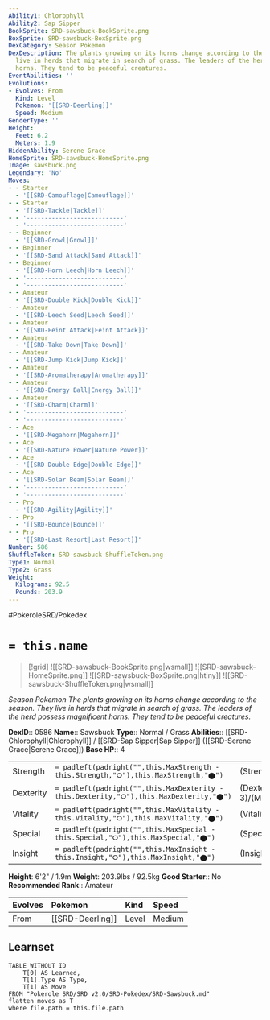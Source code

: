 ```yaml
---
Ability1: Chlorophyll
Ability2: Sap Sipper
BookSprite: SRD-sawsbuck-BookSprite.png
BoxSprite: SRD-sawsbuck-BoxSprite.png
DexCategory: Season Pokemon
DexDescription: The plants growing on its horns change according to the season. They
  live in herds that migrate in search of grass. The leaders of the herd possess magnificent
  horns. They tend to be peaceful creatures.
EventAbilities: ''
Evolutions:
- Evolves: From
  Kind: Level
  Pokemon: '[[SRD-Deerling]]'
  Speed: Medium
GenderType: ''
Height:
  Feet: 6.2
  Meters: 1.9
HiddenAbility: Serene Grace
HomeSprite: SRD-sawsbuck-HomeSprite.png
Image: sawsbuck.png
Legendary: 'No'
Moves:
- - Starter
  - '[[SRD-Camouflage|Camouflage]]'
- - Starter
  - '[[SRD-Tackle|Tackle]]'
- - '---------------------------'
  - '---------------------------'
- - Beginner
  - '[[SRD-Growl|Growl]]'
- - Beginner
  - '[[SRD-Sand Attack|Sand Attack]]'
- - Beginner
  - '[[SRD-Horn Leech|Horn Leech]]'
- - '---------------------------'
  - '---------------------------'
- - Amateur
  - '[[SRD-Double Kick|Double Kick]]'
- - Amateur
  - '[[SRD-Leech Seed|Leech Seed]]'
- - Amateur
  - '[[SRD-Feint Attack|Feint Attack]]'
- - Amateur
  - '[[SRD-Take Down|Take Down]]'
- - Amateur
  - '[[SRD-Jump Kick|Jump Kick]]'
- - Amateur
  - '[[SRD-Aromatherapy|Aromatherapy]]'
- - Amateur
  - '[[SRD-Energy Ball|Energy Ball]]'
- - Amateur
  - '[[SRD-Charm|Charm]]'
- - '---------------------------'
  - '---------------------------'
- - Ace
  - '[[SRD-Megahorn|Megahorn]]'
- - Ace
  - '[[SRD-Nature Power|Nature Power]]'
- - Ace
  - '[[SRD-Double-Edge|Double-Edge]]'
- - Ace
  - '[[SRD-Solar Beam|Solar Beam]]'
- - '---------------------------'
  - '---------------------------'
- - Pro
  - '[[SRD-Agility|Agility]]'
- - Pro
  - '[[SRD-Bounce|Bounce]]'
- - Pro
  - '[[SRD-Last Resort|Last Resort]]'
Number: 586
ShuffleToken: SRD-sawsbuck-ShuffleToken.png
Type1: Normal
Type2: Grass
Weight:
  Kilograms: 92.5
  Pounds: 203.9
---
```


#PokeroleSRD/Pokedex

# `= this.name`

> [!grid]
> ![[SRD-sawsbuck-BookSprite.png|wsmall]]
> ![[SRD-sawsbuck-HomeSprite.png]]
> ![[SRD-sawsbuck-BoxSprite.png|htiny]]
> ![[SRD-sawsbuck-ShuffleToken.png|wsmall]]


*Season Pokemon*
*The plants growing on its horns change according to the season. They live in herds that migrate in search of grass. The leaders of the herd possess magnificent horns. They tend to be peaceful creatures.*

**DexID**:: 0586
**Name**:: Sawsbuck
**Type**:: Normal / Grass
**Abilities**:: [[SRD-Chlorophyll|Chlorophyll]] / [[SRD-Sap Sipper|Sap Sipper]] ([[SRD-Serene Grace|Serene Grace]])
**Base HP**:: 4

|           |                                                                                        |                                          |
| --------- | -------------------------------------------------------------------------------------- | ---------------------------------------- |
| Strength  | `= padleft(padright("",this.MaxStrength - this.Strength,"⭘"),this.MaxStrength,"⬤")`    | (Strength::3)/(MaxStrength::6)   |
| Dexterity | `= padleft(padright("",this.MaxDexterity - this.Dexterity,"⭘"),this.MaxDexterity,"⬤")` | (Dexterity:: 3)/(MaxDexterity::6) |
| Vitality  | `= padleft(padright("",this.MaxVitality - this.Vitality,"⭘"),this.MaxVitality,"⬤")`    | (Vitality::2)/(MaxVitality::5)   |
| Special   | `= padleft(padright("",this.MaxSpecial - this.Special,"⭘"),this.MaxSpecial,"⬤")`       | (Special::2)/(MaxSpecial::4)     |
| Insight   | `= padleft(padright("",this.MaxInsight - this.Insight,"⭘"),this.MaxInsight,"⬤")`       | (Insight::2)/(MaxInsight::5)     |

**Height**: 6'2" / 1.9m
**Weight**: 203.9lbs / 92.5kg
**Good Starter**:: No
**Recommended Rank**:: Amateur

| Evolves   | Pokemon          | Kind   | Speed   |
|:----------|:-----------------|:-------|:--------|
| From      | [[SRD-Deerling]] | Level  | Medium  |

## Learnset

```dataview
TABLE WITHOUT ID
    T[0] AS Learned,
    T[1].Type AS Type,
    T[1] AS Move
FROM "Pokerole SRD/SRD v2.0/SRD-Pokedex/SRD-Sawsbuck.md"
flatten moves as T
where file.path = this.file.path
```
